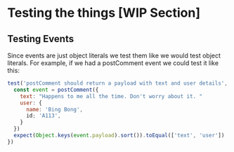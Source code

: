 # Testing the things [WIP Section]

## Testing Events

Since events are just object literals we test them like we would test object literals. For example, if we had a postComment event we could test it like this:

```js
test('postComment should return a payload with text and user details', => {
  const event = postComment({
    text: "Happens to me all the time. Don't worry about it. "
    user: {
      name: 'Bing Bong',
      id; 'A113',
    }
  })
  expect(Object.keys(event.payload).sort()).toEqual(['text', 'user'])
})
```
